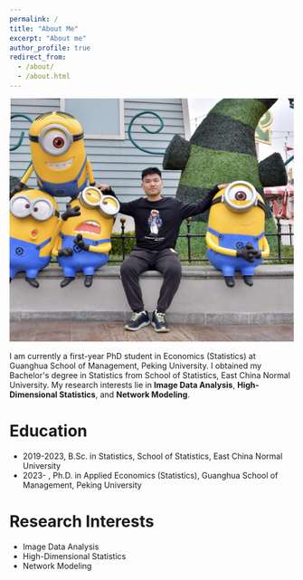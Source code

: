 ```yaml
---
permalink: /
title: "About Me"
excerpt: "About me"
author_profile: true
redirect_from: 
  - /about/
  - /about.html
---
```


![](../images/aboutmeBig.jpg)

I am currently a first-year PhD student in Economics (Statistics) at Guanghua School of Management, Peking University. I obtained my Bachelor's degree in Statistics from School of Statistics, East China Normal University. My research interests lie in **Image Data Analysis**, **High-Dimensional Statistics**, and **Network Modeling**.

Education
======

- 2019-2023, B.Sc. in Statistics, School of Statistics, East China Normal University
- 2023- , Ph.D. in Applied Economics (Statistics), Guanghua School of Management, Peking University

Research Interests
======

- Image Data Analysis
- High-Dimensional Statistics
- Network Modeling